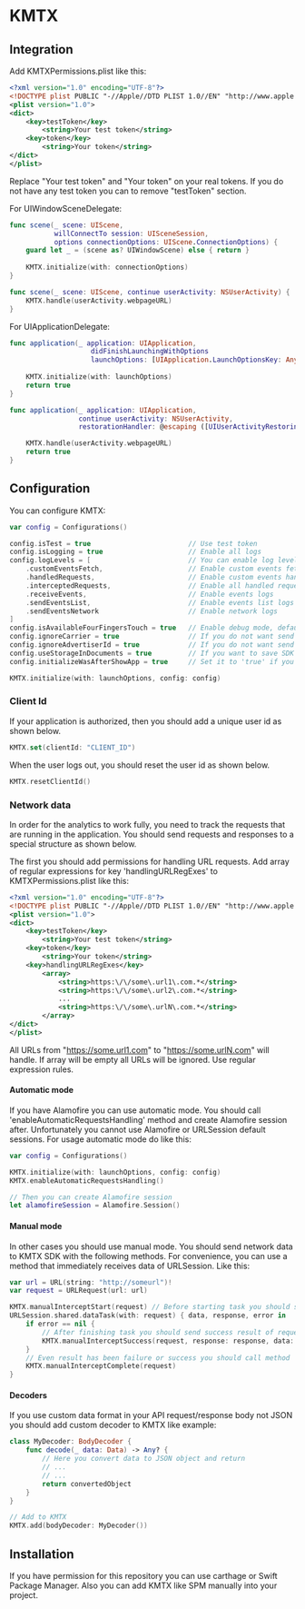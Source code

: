# KMTX

## Integration
Add KMTXPermissions.plist like this:
```xml
<?xml version="1.0" encoding="UTF-8"?>
<!DOCTYPE plist PUBLIC "-//Apple//DTD PLIST 1.0//EN" "http://www.apple.com/DTDs/PropertyList-1.0.dtd">
<plist version="1.0">
<dict>
    <key>testToken</key>
        <string>Your test token</string>
    <key>token</key>
        <string>Your token</string>
</dict>
</plist>
```
Replace "Your test token" and "Your token" on your real tokens. If you do not have any test token you can to remove "testToken" section.

For UIWindowSceneDelegate:
```swift
func scene(_ scene: UIScene,
           willConnectTo session: UISceneSession,
           options connectionOptions: UIScene.ConnectionOptions) {
    guard let _ = (scene as? UIWindowScene) else { return }
    
    KMTX.initialize(with: connectionOptions)
}

func scene(_ scene: UIScene, continue userActivity: NSUserActivity) {
    KMTX.handle(userActivity.webpageURL)
}
```

For UIApplicationDelegate:
```swift
func application(_ application: UIApplication,
                    didFinishLaunchingWithOptions
                    launchOptions: [UIApplication.LaunchOptionsKey: Any]?) -> Bool {
    
    KMTX.initialize(with: launchOptions)
    return true
}

func application(_ application: UIApplication,
                 continue userActivity: NSUserActivity,
                 restorationHandler: @escaping ([UIUserActivityRestoring]?) -> Void) -> Bool {

    KMTX.handle(userActivity.webpageURL)
    return true
}
```
## Configuration
You can configure KMTX:
```swift
var config = Configurations()

config.isTest = true                        // Use test token
config.isLogging = true                     // Enable all logs
config.logLevels = [                        // You can enable log levels. Empty array is default. It means available all levels
    .customEventsFetch,                     // Enable custom events fetching logs
    .handledRequests,                       // Enable custom events handled requests log
    .interceptedRequests,                   // Enable all handled requests log
    .receiveEvents,                         // Enable events logs
    .sendEventsList,                        // Enable events list logs
    .sendEventsNetwork                      // Enable network logs
]
config.isAvailableFourFingersTouch = true   // Enable debug mode, default it is 'false'. Use hold four fingers for 5 second or shake gesture
config.ignoreCarrier = true                 // If you do not want send carrier to analytics set 'true'. Default 'false'
config.ignoreAdvertiserId = true            // If you do not want send AdvertiserId to analytics set 'true'. Default 'false'
config.useStorageInDocuments = true         // If you want to save SDK data like logs, database etc. in documents set 'true'. Default 'false'
config.initializeWasAfterShowApp = true     // Set it to 'true' if you call 'KMTX.initialize(with: launchOptions)' after application show event. Default 'false'

KMTX.initialize(with: launchOptions, config: config)
```
### Client Id
If your application is authorized, then you should add a unique user id as shown below.
```swift
KMTX.set(clientId: "CLIENT_ID")
```

When the user logs out, you should reset the user id as shown below.
```swift
KMTX.resetClientId()
```

### Network data
In order for the analytics to work fully, you need to track the requests that are running in the application. You should send requests and responses to a special structure as shown below.

The first you should add permissions for handling URL requests. Add array of regular expressions for key 'handlingURLRegExes' to KMTXPermissions.plist like this:
```xml
<?xml version="1.0" encoding="UTF-8"?>
<!DOCTYPE plist PUBLIC "-//Apple//DTD PLIST 1.0//EN" "http://www.apple.com/DTDs/PropertyList-1.0.dtd">
<plist version="1.0">
<dict>
    <key>testToken</key>
        <string>Your test token</string>
    <key>token</key>
        <string>Your token</string>
    <key>handlingURLRegExes</key>
        <array>
            <string>https:\/\/some\.url1\.com.*</string>
            <string>https:\/\/some\.url2\.com.*</string>
            ...
            <string>https:\/\/some\.urlN\.com.*</string>
        </array>
</dict>
</plist>
```
All URLs from "https://some.url1.com" to "https://some.urlN.com" will handle. If array will be empty all URLs will be ignored. Use regular expression rules.

#### Automatic mode
If you have Alamofire you can use automatic mode. You should call 'enableAutomaticRequestsHandling' method and create Alamofire session after. Unfortunately you cannot use Alamofire or URLSession default sessions. For usage automatic mode do like this:
```swift
var config = Configurations()

KMTX.initialize(with: launchOptions, config: config)
KMTX.enableAutomaticRequestsHandling()

// Then you can create Alamofire session
let alamofireSession = Alamofire.Session()
```
#### Manual mode
In other cases you should use manual mode. You should send network data to KMTX SDK with the following methods.
For convenience, you can use a method that immediately receives data of URLSession. Like this:

```swift
var url = URL(string: "http://someurl")!
var request = URLRequest(url: url)

KMTX.manualInterceptStart(request) // Before starting task you should send request
URLSession.shared.dataTask(with: request) { data, response, error in
    if error == nil {
        // After finishing task you should send success result of request, response and result data
        KMTX.manualInterceptSuccess(request, response: response, data: data)
    }
    // Even result has been failure or success you should call method 'manualInterceptComplete' for completion task anyway
    KMTX.manualInterceptComplete(request)
}
```

#### Decoders
If you use custom data format in your API request/response body not JSON you should add custom decoder to KMTX like example:
```swift
class MyDecoder: BodyDecoder {
    func decode(_ data: Data) -> Any? {
        // Here you convert data to JSON object and return
        // ...
        // ...
        return convertedObject
    }
}

// Add to KMTX
KMTX.add(bodyDecoder: MyDecoder())
```

## Installation

If you have permission for this repository you can use carthage or Swift Package Manager. Also you can add KMTX like SPM manually into your project.
